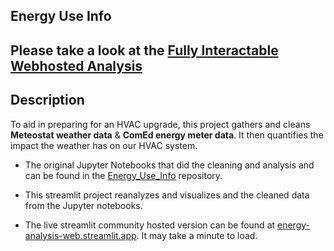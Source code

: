 Energy Use Info
-----------------------
## Please take a look at the [Fully Interactable Webhosted Analysis](https://energy-analysis-web.streamlit.app/)

## Description
To aid in preparing for an HVAC upgrade, this project gathers and cleans **Meteostat weather data** & **ComEd energy meter data**. It then quantifies the impact the weather has on our HVAC system.

- The original Jupyter Notebooks that did the cleaning and analysis and can be found in the [Energy_Use_Info](https://github.com/MichaelSalata/Energy_Use_Info) repository.

- This streamlit project reanalyzes and visualizes and the cleaned data from the Jupyter notebooks.

- The live streamlit community hosted version can be found at [energy-analysis-web.streamlit.app](https://energy-analysis-web.streamlit.app/). It may take a minute to load.


